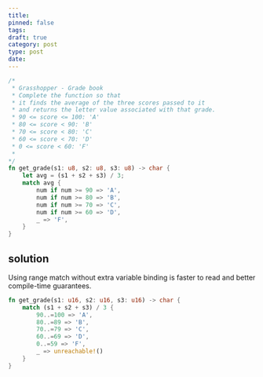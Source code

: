 ```yaml
---
title: 
pinned: false
tags: 
draft: true
category: post
type: post
date:
---
```

```rust
/*
 * Grasshopper - Grade book
 * Complete the function so that
 * it finds the average of the three scores passed to it
 * and returns the letter value associated with that grade.
 * 90 <= score <= 100: 'A'
 * 80 <= score < 90: 'B'
 * 70 <= score < 80: 'C'
 * 60 <= score < 70: 'D'
 * 0 <= score < 60: 'F'
 *
*/
fn get_grade(s1: u8, s2: u8, s3: u8) -> char {
    let avg = (s1 + s2 + s3) / 3;
    match avg {
        num if num >= 90 => 'A',
        num if num >= 80 => 'B',
        num if num >= 70 => 'C',
        num if num >= 60 => 'D',
        _ => 'F',
    }
}
```

## solution

Using range match without extra variable binding is faster to read and better compile-time guarantees.

```rust
fn get_grade(s1: u16, s2: u16, s3: u16) -> char {
    match (s1 + s2 + s3) / 3 {
        90..=100 => 'A',
        80..=89 => 'B',
        70..=79 => 'C',
        60..=69 => 'D',
        0..=59 => 'F',
        _ => unreachable!()
    }
}
```

